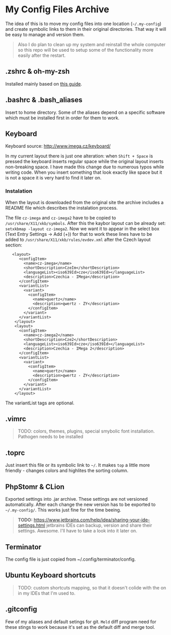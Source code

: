 # My Config Files Archive

The idea of this is to move my config files into one location (`~/.my-config`) and create symbolic links to them in their original directories. That way it will be easy to manage and version them.

> Also I do plan to clean up my system and reinstall the whole computer so this repo will be used to setup some of the functionality more easily after the restart.


## .zshrc & oh-my-zsh
Installed mainly based on [this guide](https://gist.github.com/renshuki/3cf3de6e7f00fa7e744a).


## .bashrc & .bash\_aliases
Insert to home directory. Some of the aliases depend on a specific software which must be installed first in order for them to work.

## Keyboard
Keyboard source: <http://www.imega.cz/keyboard/>

In my current layout there is just one alteration: when `Shift + Space` is pressed the keyboard inserts regular space while the original layout inserts non-breaking space. I have made this change due to numerous typos while writing code. When you insert something that look exactly like space but it is not a space it is very hard to find it later on.

### Instalation
When the layout is downloaded from the original site the archive includes a README file which describes the instalation process.

The file `cz-imega` and `cz-imega2` have to be copied to `/usr/share/X11/xkb/symbols`. After this the kaybor layout can be already set: `setxkbmap -layout cz-imega2`. Now we want it to appear in the select box (Text Entry Settings -> Add (+)) for that to work these lines have to be added to `/usr/share/X11/xkb/rules/evdev.xml` after the Czech layout section:
```
   <layout>
      <configItem>
        <name>cz-imega</name>
        <shortDescription>CzeIm</shortDescription>
        <languageList><iso639Id>cze</iso639Id></languageList>
        <description>Czechia - IMega</description>
      </configItem>
      <variantList>
        <variant>
          <configItem>
            <name>quertz</name>
            <description>qwertz - ZY</description>
          </configItem>
        </variant>
      </variantList>
    </layout>
    <layout>
      <configItem>
        <name>cz-imega2</name>
        <shortDescription>Cze2</shortDescription>
        <languageList><iso639Id>cze</iso639Id></languageList>
        <description>Czechia - IMega 2</description>
      </configItem>
      <variantList>
        <variant>
          <configItem>
            <name>quertz</name>
            <description>qwertz - ZY</description>
          </configItem>
        </variant>
      </variantList>
    </layout>
```

The variantList tags are optional.

## .vimrc
> TODO: colors, themes, plugins, special smybolic font installation.
Pathogen needs to be installed

## .toprc
Just insert this file or its symbolic link to `~/`. It makes `top` a little more friendly - changes colors and  highlites the sorting column.

## PhpStomr & CLion
Exported settings into .jar archive. These settings are not versioned automatically. After each change the new version has to be exported to `~/.my-config/`. This works just fine for the time beeing.

> **TODO:** https://www.jetbrains.com/help/idea/sharing-your-ide-settings.html jetbrains IDEs can backup, version and share their settings. Awesome. I'll have to take a look into it later on.

## Terminator
The config file is just copied from ~/.config/terminator/config.

## Ubuntu Keyboard shortcuts
> TODO: custom shortcuts mapping, so that it doesn't colide with the on in my IDEs that I'm used to. 

## .gitconfig
Few of my aliases and default setings for git. `Meld` diff program need for these stings to work because it's set as the default diff and merge tool.
